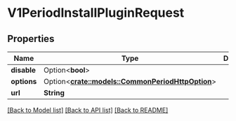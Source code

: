 # V1PeriodInstallPluginRequest

## Properties

Name | Type | Description | Notes
------------ | ------------- | ------------- | -------------
**disable** | Option<**bool**> |  | [optional]
**options** | Option<[**crate::models::CommonPeriodHttpOption**](common.HTTPOption.md)> |  | [optional]
**url** | **String** |  | 

[[Back to Model list]](../README.md#documentation-for-models) [[Back to API list]](../README.md#documentation-for-api-endpoints) [[Back to README]](../README.md)


